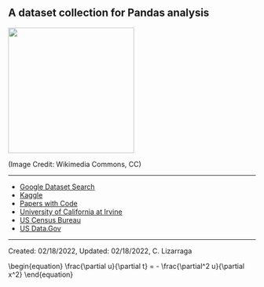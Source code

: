 

## A dataset collection for Pandas analysis

<p><img src="https://upload.wikimedia.org/wikipedia/commons/thumb/1/18/Text-csv-text.svg/523px-Text-csv-text.svg.png" width="256")></p>

(Image Credit: Wikimedia Commons, CC)
***


* [Google Dataset Search](https://datasetsearch.research.google.com)
* [Kaggle](https://www.kaggle.com/datasets)
* [Papers with Code](https://paperswithcode.com/datasets)
* [University of California at Irvine](https://archive-beta.ics.uci.edu/ml/datasets)
* [US Census Bureau](https://www.census.gov/data/datasets.html)
* [US Data.Gov](https://www.data.gov)


***

Created: 02/18/2022, Updated: 02/18/2022, C. Lizarraga

<script type="text/javascript"
  src="https://cdnjs.cloudflare.com/ajax/libs/mathjax/2.7.0/MathJax.js?config=TeX-AMS_CHTML">
</script>
<script type="text/x-mathjax-config">
  MathJax.Hub.Config({
    tex2jax: {
      inlineMath: [['$','$'], ['\\(','\\)']],
      processEscapes: true},
      jax: ["input/TeX","input/MathML","input/AsciiMath","output/CommonHTML"],
      extensions: ["tex2jax.js","mml2jax.js","asciimath2jax.js","MathMenu.js","MathZoom.js","AssistiveMML.js", "[Contrib]/a11y/accessibility-menu.js"],
      TeX: {
      extensions: ["AMSmath.js","AMSsymbols.js","noErrors.js","noUndefined.js"],
      equationNumbers: {
      autoNumber: "AMS"
      }
    }
  });
</script>

\begin{equation}
\frac{\partial u}{\partial t} = - \frac{\partial^2 u}{\partial x^2}
\end{equation}
